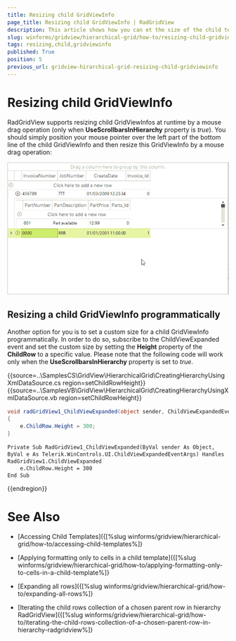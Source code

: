 ```yaml
---
title: Resizing child GridViewInfo
page_title: Resizing child GridViewInfo | RadGridView
description: This article shows how you can et the size of the child template rows with code.
slug: winforms/gridview/hierarchical-grid/how-to/resizing-child-gridviewinfo
tags: resizing,child,gridviewinfo
published: True
position: 5
previous_url: gridview-hirarchical-grid-resizing-child-gridviewinfo
---
```


# Resizing child GridViewInfo

RadGridView supports resizing child GridViewInfos at runtime by a mouse drag operation (only when __UseScrollbarsInHierarchy__ property is *true*). You should simply position your mouse pointer over the left part of the bottom line of the child GridViewInfo and then resize this GridViewInfo by a mouse drag operation:

![gridview-hirarchical-grid-resizing-child-gridviewinfo 001](images/gridview-hirarchical-grid-resizing-child-gridviewinfo001.gif)

## Resizing a child GridViewInfo programmatically

Another option for you is to set a custom size for a child GridViewInfo programmatically. In order to do so, subscribe to the ChildViewExpanded event and set the custom size by setting the __Height__ property of the __ChildRow__ to a specific value. Please note that the following code will work only when the __UseScrollbarsInHierarchy__ property is set to *true*.

{{source=..\SamplesCS\GridView\HierarchicalGrid\CreatingHierarchyUsingXmlDataSource.cs region=setChildRowHeight}} 
{{source=..\SamplesVB\GridView\HierarchicalGrid\CreatingHierarchyUsingXmlDataSource.vb region=setChildRowHeight}} 

````C#
void radGridView1_ChildViewExpanded(object sender, ChildViewExpandedEventArgs e)
{
    e.ChildRow.Height = 300;
}

````
````VB.NET
Private Sub RadGridView1_ChildViewExpanded(ByVal sender As Object, ByVal e As Telerik.WinControls.UI.ChildViewExpandedEventArgs) Handles RadGridView1.ChildViewExpanded
    e.ChildRow.Height = 300
End Sub

````

{{endregion}} 



# See Also
* [Accessing Child Templates]({[%slug winforms/gridview/hierarchical-grid/how-to/accessing-child-templates%]}

* [Applying formatting only to cells in a child template]({[%slug winforms/gridview/hierarchical-grid/how-to/applying-formatting-only-to-cells-in-a-child-template%]}

* [Expanding all rows]({[%slug winforms/gridview/hierarchical-grid/how-to/expanding-all-rows%]}

* [Iterating the child rows collection of a chosen parent row in hierarchy RadGridView]({[%slug winforms/gridview/hierarchical-grid/how-to/iterating-the-child-rows-collection-of-a-chosen-parent-row-in-hierarchy-radgridview%]}

